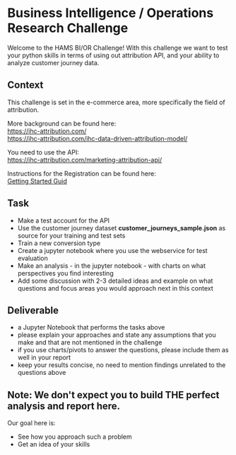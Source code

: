 # Business Intelligence / Operations Research Challenge

Welcome to the HAMS BI/OR Challenge! 
With this challenge we want to test your python skills in terms of using out attribution API,
and your ability to analyze customer journey data.

## Context
This challenge is set in the e-commerce area, more specifically the field of attribution.

More background can be found here: <br>
<a href="https://ihc-attribution.com/" target="_blank">https://ihc-attribution.com/</a> <br>
<a href="https://ihc-attribution.com/ihc-data-driven-attribution-model/" target="_blank">https://ihc-attribution.com/ihc-data-driven-attribution-model/</a>


You need to use the API: <br>
<a href="https://ihc-attribution.com/marketing-attribution-api/" target="_blank">https://ihc-attribution.com/marketing-attribution-api/</a> <br>

Instructions for the Registration can be found here: <br>
<a href="https://docs.google.com/document/d/1N4roYPuvTqhvSZP5LVTBhtM4k7E1oe6llnNmBV-jQsI/" target="_blank">Getting Started Guid</a> <br>


## Task

* Make a test account for the API
* Use the customer journey dataset **customer_journeys_sample.json** as source for your training and test sets
* Train a new conversion type
* Create a jupyter notebook where you use the webservice for test evaluation
* Make an analysis - in the jupyter notebook - with charts on what perspectives you find interesting
* Add some discussion with 2-3 detailed ideas and example on what questions and focus areas you would approach next in this context


## Deliverable

- a Jupyter Notebook that performs the tasks above
- please explain your approaches and state any assumptions that you make and that are not mentioned in the challenge
- if you use charts/pivots to answer the questions, please include them as well in your report
- keep your results concise, no need to mention findings unrelated to the questions above


## Note: We don't expect you to build THE perfect analysis and report here.
Our goal here is:
* See how you approach such a problem
* Get an idea of your skills
